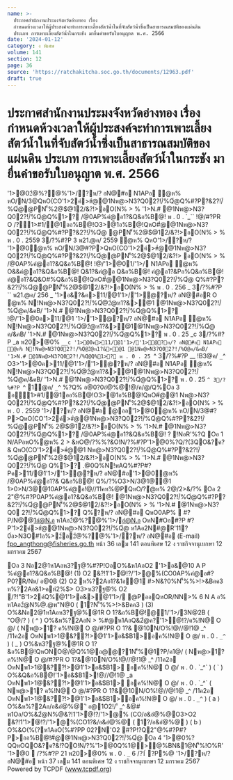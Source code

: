 ```yaml
---
name: >-
  ประกาศสำนักงานประมงจังหวัดอ่างทอง เรื่อง
  กำหนดห้วงเวลาให้ผู้ประสงค์จะทำการเพาะเลี้ยงสัตว์น้ำในที่จับสัตว์น้ำซึ่งเป็นสาธารณสมบัติของแผ่นดิน
  ประเภท การเพาะเลี้ยงสัตว์น้ำในกระชัง มายื่นคำขอรับใบอนุญาต พ.ศ. 2566
date: '2024-01-12'
category: ง พิเศษ
volume: 141
section: 12
page: 36
source: 'https://ratchakitcha.soc.go.th/documents/12963.pdf'
draft: true
---
```


# ประกาศสำนักงานประมงจังหวัดอ่างทอง เรื่อง กำหนดห้วงเวลาให้ผู้ประสงค์จะทำการเพาะเลี้ยงสัตว์น้ำในที่จับสัตว์น้ำซึ่งเป็นสาธารณสมบัติของแผ่นดิน ประเภท การเพาะเลี้ยงสัตว์น้ำในกระชัง มายื่นคำขอรับใบอนุญาต พ.ศ. 2566

'1>@02ํ@%?@%'1>/?ห/? อN@#อ N1APอ ํ@ห% หO/N/3@QหO(CO'1>2ค์>#ํ@@1Nพ@>N3?Q02?!/์%Qํ@Q%#?P?&2?!/์%Qํ@@PN'็%2@$@12/&?!>อO(N% > % '1>N.# @1Nพ@>N3?Q02?!/์%Qํ@Q%1>? /@0AP%คํ@อ1?&Q&อ%B@! พ . 0 . `_`` !@/#?PR O /?1>#1/@1ออ%B@!O3>@1อ%B@!QหO#ํ@@1Nพ@>N3?Q02?!/์%Qํ@Q%#?P?&2?!/์%Qํ@ @PN'็%2@$@12/&?!>อO(N% > % พ . 0 . 2559 3/?%#?P 3 พ21.@ค/ 2559 ํ@ห% QหO'1>/?ห/? '1>@0ํ@ห% หO/N/3@#?P>QหO(CO'1>2ค์>#ํ@@1Nพ@>N3?Q02?!/์%Qํ@Q%#?P?&2?!/์%Qํ@@PN'็%2@$@12/&?!> อO(N% > % /@0AP%คํ@อ1?&Q&อ%B@! !@/'1>@01/'1>/ N1APอ ํ@ห% O&&คํ@อ1?&Q&อ%B@! Q&1?&คํ@อ Q&อ%B@! คํ@อ1?&Pอ%Q&อ%B@! คํ@อ1?&Q&O#%Q&อ%B@!QหO#ํ@@1Nพ@>N3?Q02?!/์%Qํ@ Q%#?P?&2?!/์%Qํ@@PN'็%2@$@12/&?!>อO(N% > % พ . 0 . 256 _ 3/?%#?P `` พ21.@ค/ 256 _ '1>อ&?&ค>11/@1'1>/'1>ํ@?ห/? อN@#อR O ํ@ห% N!Nพ@>N3?Q02?!/์%Qํ@2ํ@ห1?&>@1 @1Nพ@>N3?Q02?!/์%Qํ@ค/&คB/ '1>N.# @1Nพ@>N3?Q02?!/์%Qํ@Q%1>? !@/'1>@0ค>11/@1 '1>/'1>ํ@?ห/? อN@#อ N1APอ ํ@ห% N!Nพ@>N3?Q02?!/์%Qํ@2ํ@ห1?&>@1@1Nพ@>N3?Q02?!/์%Qํ@ ค/&คB/ '1>N.# @1Nพ@>N3?Q02?!/์%Qํ@Q%1>? พ . 0 . 25 _c 3/?%#?P _a พ20>@0% `__c '1>@0ค>11/@1'1>/'1>ํ@?ห/? อN@#อ N1APอ ํ@ห% N!Nพ@>N3?Q02?!/์%Qํ@2ํ@ห1?&>@1 @1Nพ@>N3?Q02?!/์%Qํ@ค/&คB/ '1>N.# @1Nพ@>N3?Q02?!/์%Qํ@Q%1>? พ . 0 . 25 `^ 3/?%#?P __ !B3@ค/ `_`^ O3>'1>@0ค>11/@1'1>/'1>ํ@?ห/? อN@#อ N1APอ ํ@ห% N!Nพ@>N3?Q02?!/์%Qํ@2ํ@ห1?&>@1@1Nพ@>N3?Q02?!/์%Qํ@ค/&คB/ '1>N.# @1Nพ@>N3?Q02?!/์%Qํ@Q%1>? พ . 0 . 25 `^ 3/?%#?P `^ 1@ค/ `_`^ %?Q% อ@0?0อํ@%@!@/ค/@/Q%Oอ 3 อ1>#1/@1ออ%B@!O3>@1อ%B@!QหO#ํ@@1 Nพ@>N3?Q02?!/์%Qํ@Q%#?P?&2?!/์%Qํ@@PN'็%2@$@12/&?!>อO(N% > % พ . 0 . 2559 '1>/?ห/? อN@#อ @ออ'1>@0ํ@ห% หO/N/3@#?P>QหO(CO'1>2ค์>#ํ@@1Nพ@>N3?Q02?!/์%Qํ@Q%#?P?&2?!/์%Qํ@@PN'็% 2@$@12/&?!>อO(N% > % '1>N.# @1Nพ@>N3?Q02?!/์%Qํ@Q%1>? /@0AP%คํ@อ1?&Q&อ%B@! ? !NอR'%?Q Oอ 1 N/APอพO%ํ@ห% 2 > &หO@/?%%?&O!N/?%#?P'1>@0%?Q/?(3QO&?ค?& QหO(CO'1>2ค์>#ํ@@1 Nพ@>N3?Q02?!/์%Qํ@Q%#?P?&2?!/์%Qํ@@PN'็%2@$@12/&?!>อO(N% > % '1>N.# @1Nพ@>N3?Q02?!/์%Qํ@ Q%1>? .@0Q%N!พAQ%#?P#?Pค>11/@1'1>/'1>ํ@?ห/? อN@#อ'1>@0ํ@ห% /@0AP%คํ@อ1?& Q&อ%B@! Q%/?%O3>N/3@1@@1 1>0>N/3@@10AP%คํ@อ!@//11คห%@PQหO/?ํ@ห% 2@/2>&/?% Oอ 2 2"@%#?P0AP%คํ@อ1?&Q&อ%B@! @1Nพ@>N3?Q02?!/์%Qํ@Q%#?P?&2?!/์%Qํ@@PN'็%2@$@12/&?!>อO(N% > % '1>N.# @1Nพ@>N3?Q0 2?!/์%Qํ@Q%1>? Q%?ห/? อN@#อ QหO0AP%  #?P/N@@1อํ@N.อ ห1Aอ2ํ@%?@%'1>/อํ@N.อ OหN#Oอ#?P #?P'1>2ค์>#ํ@@1Nพ@>N3?Q02?!/์%Qํ@ ห1Aอ2N#@R'11?0์อ>N3O#1อ%>2์อ2ํ@%?@%'1>/?ห/? อN@#อ (E-mail) fpo_angthong@fisheries.go.th หน้า 36 เลม 141 ตอนพิเศษ 12 ง ราชกิจจานุเบกษา 12 มกราคม 2567

Oอ 3 Nอ2@1ห1Aอห3?ฐ@%#?P!OอO%&ห1AอO2 '1>อ&@10 A P %คํ@อ1?&Q&อ%B@! (1) O2 &?!1'1>ํ@!?/'1>@%(CO0AP%คํ@อ#?P0?R/Nห/ อ@0B (2) O2 ห%?2Aอ1?&1อ@1 #>N&?0%N'็%%>!>&Bคค3 ห%?2Aอ&1>คห์2%$> O3>ห3?ฐ@% O2 /?!"B'1>2ค์Q%@1'1>อ&>@1'1>/ @PออQหOR/NN>% 6 N A อ% ห1Aอ2ํ@N%@.@พ"N@0 ( 1?N'็%%>!>&Bคค3 ) (3) O%&Nอ2@1ห1Aอห3?ฐ@%@1R O 1?&อ%B@!@1/'1>/3N@2B ( "O@/? ) ( ^ ) O%&ห%?2AอN > %#@ห1AอQ&2ํ@ค?'1>ํ@!?/ค%!N@ O @/ ( Nพ@>1? ค%!N@ O @/#?PR O 1?& @10N/O%!@//@!1@ _^ /11ค2อ OหNพ1>1@&??!>@1'1>อ&$B1>อค%!N@ O @/ พ . 0 . `_^` ) ( _ ) O%&ห3?ฐ@%@1R O 1?&อ%B@!QหONO@/@Q%1@อ@@?1N'็%@1?P/ค1@/ ( Nพ@>1? ค%!N@ O @/#?PR O 1?&@10N/O%!@//@!1@ _^ /11ค2อ OหNพ1>1@&??!>@1'1>อ&$B1> อค%!N@ O @/ พ . 0 . `_^` ) ( ` ) O%&Q&อ%B@!'1>อ&$B1>!@//@!1@ _a OหNพ1>1@&??!>@1'1>อ&$B1> อค%!N@ O @/ พ . 0 . `_^` ( Nพ@>1? ค%!N@ O @/#?PR O 1?&@10N/O%!@//@!1@ _^ /11ค2อ OหNพ1>1@&??!>@1'1>อ&$B1>อค%!N@ O @/ พ . 0 . `_^` ) ( a ) O%&ห%?2Aอ/อ&อํ@%@ 'ิ อ@1O2!/'์ _^ &@# พ1Oอ/O%&2ํ@N%@&?!1'1>ํ@!?/'1>@% (CO/อ&อํ@%@O3>O2 &?!1'1>ํ@!?/'1>@%(CO1?&/อ&อํ@%@ ( 1?/อ&อํ@%@ ) ( b ) O%&O(%(?ห1AอO(%#?PP 02?N'O2 #?P!?Q2"@%#?P#?P>ออ%B@!#ํ@@1Nพ@>N3?Q02?!/์%Qํ@ Oอ 4 '1>@0%?QQหOQO&?ค?&!?QO!N/?%'1>@0Q%1@>@%BN&1@N'็%!O%R' '1>@0  /?%#?P 21 พ20>@0% พ . 0 . `_` 6 /?1์ ?P%@ '1>/?ห/? อN@#อ หน้า 37 เลม 141 ตอนพิเศษ 12 ง ราชกิจจานุเบกษา 12 มกราคม 2567 Powered by TCPDF (www.tcpdf.org)
